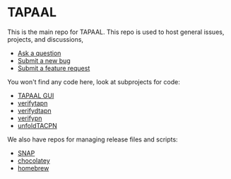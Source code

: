 # TAPAAL

This is the main repo for TAPAAL. This repo is used to host general issues, projects, and discussions, 

  * [Ask a question](https://github.com/orgs/TAPAAL/discussions)
  * [Submit a new bug](https://github.com/TAPAAL/TAPAAL/issues/new)
  * [Submit a feature request](https://github.com/TAPAAL/TAPAAL/issues/new)

You won't find any code here, look at subprojects for code: 

  - [TAPAAL GUI](https://github.com/tapaal/tapaal-gui)
  - [verifytapn](https://github.com/tapaal/verifytapn)
  - [verifydtapn](https://github.com/tapaal/verifydtapn)
  - [verifypn](https://github.com/tapaal/verifypn)
  - [unfoldTACPN](https://github.com/TAPAAL/unfoldTACPN)

We also have repos for managing release files and scripts:
  - [SNAP](https://github.com/TAPAAL/snapcraft-tapaal)
  - [chocolatey](https://github.com/TAPAAL/chocolatey-tapaal)
  - [homebrew](https://github.com/TAPAAL/homebrew-tapaal)
